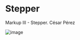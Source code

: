 # Stepper
Markup III - Stepper. César Pérez

![image](https://user-images.githubusercontent.com/113382985/192888293-21a664bc-1ca1-4ece-b47a-75885daa3b54.png)
